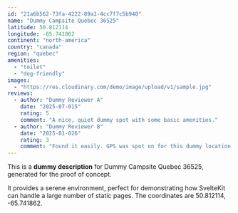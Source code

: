```yaml
---
id: "21a6b562-73fa-4222-89a1-4cc7f7c5b940"
name: "Dummy Campsite Quebec 36525"
latitude: 50.812114
longitude: -65.741862
continent: "north-america"
country: "canada"
region: "quebec"
amenities:
  - "toilet"
  - "dog-friendly"
images:
  - "https://res.cloudinary.com/demo/image/upload/v1/sample.jpg"
reviews:
  - author: "Dummy Reviewer A"
    date: "2025-07-015"
    rating: 5
    comment: "A nice, quiet dummy spot with some basic amenities."
  - author: "Dummy Reviewer B"
    date: "2025-01-026"
    rating: 3
    comment: "Found it easily. GPS was spot on for this dummy location."
---
```


This is a **dummy description** for Dummy Campsite Quebec 36525, generated for the proof of concept.

It provides a serene environment, perfect for demonstrating how SvelteKit can handle a large number of static pages. The coordinates are 50.812114, -65.741862.
